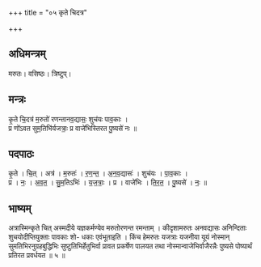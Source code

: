 +++
title = "०५ कृते चिदत्र"

+++
## अधिमन्त्रम्
मरुतः। वसिष्ठः। त्रिष्टुप्।

## मन्त्रः
कृ॒ते चि॒दत्र॑ म॒रुतो॑ रणन्तानव॒द्यासः॒ शुच॑यः पाव॒काः ।  
प्र णो॑ऽवत सुम॒तिभि॑र्यजत्राः॒ प्र वाजे॑भिस्तिरत पु॒ष्यसे॑ नः ॥

## पदपाठः
कृ॒ते । चि॒त् । अत्र॑ । म॒रुतः॑ । र॒ण॒न्त॒ । अ॒न॒व॒द्यासः॑ । शुच॑यः । पा॒व॒काः ।  
प्र । नः॒ । अ॒व॒त॒ । सु॒म॒तिऽभिः॑ । य॒ज॒त्राः॒ । प्र । वाजे॑भिः । ति॒र॒त॒ । पु॒ष्यसे॑ । नः॒ ॥

## भाष्यम्
अत्रास्मिन्कृते चित् अस्मदीये यज्ञकर्मण्येव मरुतोरणन्त रमन्ताम् । कीदृशामरुतः अनवद्यासः अनिन्दिताः शुचयोदीप्तियुक्ताः पावकाः शो- धकाः एवंभूताइति । किंच हेमरुतः यजत्राः यजनीया यूयं नोस्मान् सुमतिभिरनुग्रहबुद्धिभिः सुष्टुतिभिर्हेतुभिर्वा प्रावत प्रकर्षेण पालयत तथा नोस्मान्वाजेभिर्वाजैरन्नैः पुष्यसे पोष्यार्थं प्रतिरत प्रवर्धयत ॥ ५ ॥